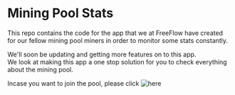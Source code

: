 # Mining Pool Stats

This repo contains the code for the app that we at FreeFlow have created for our fellow mining pool miners in order to monitor some stats constantly.<br/>

We'll soon be updating and getting more features on to this app.<br>
We look at making this app a one stop solution for you to check everything about the mining pool.<br>

Incase you want to join the pool, please click ![here](http://107.173.118.210:8080/)
